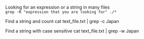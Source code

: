 Looking for an expression or a string in many files  
`
grep -R "expression that you are looking for" ./*
`

Find a string and count
cat text_file.txt | grep -c Japan

Find a string with case sensitive
cat text_file.txt | grep -w Japan
